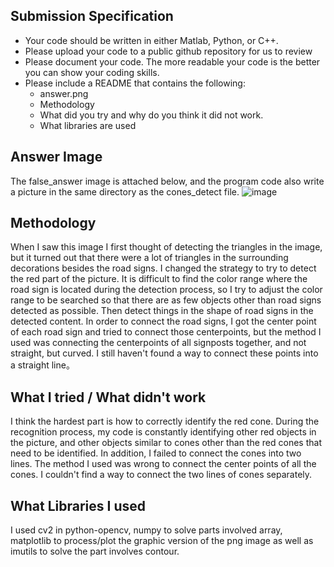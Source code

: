
## Submission Specification
- Your code should be written in either Matlab, Python, or C++.
- Please upload your code to a public github repository for us to review
- Please document your code. The more readable your code is the better you can show your coding skills.
- Please include a README that contains the following:
    - answer.png
    - Methodology 
    - What did you try and why do you think it did not work.
    - What libraries are used

## Answer Image
The false_answer image is attached below, and the program code also write a picture in the same directory as the cones_detect file.
![image](https://user-images.githubusercontent.com/107283860/195726851-fef66ea2-b8b6-4cd3-84b0-75e743c0182a.png)


## Methodology
When I saw this image I first thought of detecting the triangles in the image, but it turned out that there were a lot of triangles in the surrounding decorations besides the road signs. I changed the strategy to try to detect the red part of the picture. It is difficult to find the color range where the road sign is located during the detection process, so I try to adjust the color range to be searched so that there are as few objects other than road signs detected as possible. Then detect things in the shape of road signs in the detected content. In order to connect the road signs, I got the center point of each road sign and tried to connect those centerpoints, but the method I used was connecting the centerpoints of all signposts together, and not straight, but curved. I still haven't found a way to connect these points into a straight line。

## What I tried / What didn't work
I think the hardest part is how to correctly identify the red cone. During the recognition process, my code is constantly identifying other red objects in the picture, and other objects similar to cones other than the red cones that need to be identified. In addition, I failed to connect the cones into two lines. The method I used was wrong to connect the center points of all the cones. I couldn't find a way to connect the two lines of cones separately. 

## What Libraries I used
I used cv2 in python-opencv, numpy to solve parts involved array, matplotlib to process/plot the graphic version of the png image as well as imutils to solve the part involves contour. 
